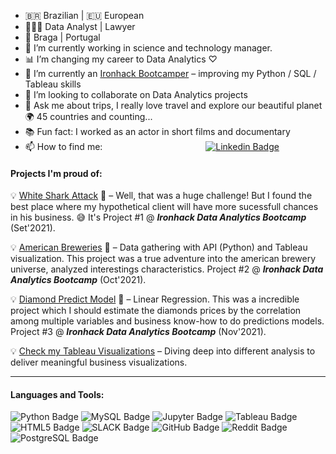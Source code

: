 - 🇧🇷 Brazilian | :eu: European
- 👨🏻‍💼 Data Analyst | Lawyer
- 📍 Braga | Portugal
- 🔭 I’m currently working in science and technology manager.
- 📊 I’m changing my career to Data Analytics ♡
- 🌱 I’m currently an [Ironhack Bootcamper](https://www.ironhack.com/) – improving my Python / SQL / Tableau skills
- 👯 I’m looking to collaborate on Data Analytics projects
- 💬 Ask me about trips, I really love travel and explore our beautiful planet 🌍 45 countries and counting...  
- 📚 Fun fact: I worked as an actor in short films and documentary
- 📫 How to find me: &emsp;&emsp;&emsp;&emsp;&emsp;&emsp;&emsp;&emsp;&emsp;&emsp;&emsp;&ensp;[![Linkedin Badge](https://img.shields.io/badge/LinkedIn-0077B5?style=for-the-badge&logo=linkedin&logoColor=white)](https://www.linkedin.com/in/lucio-ferraz-a05a668a/)

#### Projects I'm proud of:

💡 [White Shark Attack](https://github.com/LucioFerraz/Shark_Attack_Project/) 🦈 – Well, that was a huge challenge! But I found the best place where my hypothetical client will have more sucessfull chances in his business. 😅 It's Project #1 @ ***Ironhack Data Analytics Bootcamp*** (Set'2021).

💡 [American Breweries](https://public.tableau.com/app/profile/lucio.ferraz/viz/BrewryDb/Dashboard11) 🍺 – Data gathering with API (Python) and Tableau visualization. This  project was a true adventure into the american brewery universe, analyzed interestings characteristics. Project #2 @ ***Ironhack Data Analytics Bootcamp*** (Oct'2021).

💡 [Diamond Predict Model](https://github.com/LucioFerraz/DiamondsProject) 💎 – Linear Regression. This was a incredible project which I should estimate the diamonds prices by the correlation among multiple variables and business know-how to do predictions models. Project #3 @ ***Ironhack Data Analytics Bootcamp*** (Nov'2021).

💡 [Check my Tableau Visualizations](https://public.tableau.com/app/profile/lucio.ferraz) – Diving deep into different analysis to deliver meaningful business visualizations.


<hr>

#### Languages and Tools:

![Python Badge](https://img.shields.io/badge/Python-FFD43B?style=for-the-badge&logo=python&logoColor=darkgreen)
![MySQL Badge](https://img.shields.io/badge/MySQL-0000FF?style=for-the-badge&logo=mysql&logoColor=white)
![Jupyter Badge](https://img.shields.io/badge/Jupyter-F37626?style=for-the-badge&logo=jupyter&logoColor=white)
![Tableau Badge](https://img.shields.io/badge/Tableau-E21627?style=for-the-badge&logo=tableau&logoColor=white)
![HTML5 Badge](https://img.shields.io/badge/HTML5-E34F26?style=for-the-badge&logo=html5&logoColor=white)
![SLACK Badge](https://img.shields.io/badge/Slack-4A154B?style=for-the-badge&logo=slack&logoColor=white)
![GitHub Badge](https://img.shields.io/badge/GitHub-100000?style=for-the-badge&logo=github&logoColor=white)
![Reddit Badge](https://img.shields.io/badge/Reddit-FF4500?style=for-the-badge&logo=reddit&logoColor=white)
![PostgreSQL Badge](https://img.shields.io/badge/PostgreSQL-316192?style=for-the-badge&logo=postgresql&logoColor=white)

<br>
